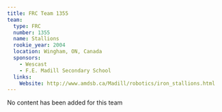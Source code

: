```yaml
---
title: FRC Team 1355
team:
  type: FRC
  number: 1355
  name: Stallions
  rookie_year: 2004
  location: Wingham, ON, Canada
  sponsors:
    - Wescast
    - F.E. Madill Secondary School
  links:
    Website: http://www.amdsb.ca/Madill/robotics/iron_stallions.html
---
```

No content has been added for this team